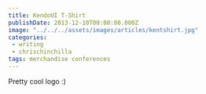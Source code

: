 ```yaml
---
title: KendoUI T-Shirt
publishDate: 2013-12-10T00:00:00.000Z
image: "../../../assets/images/articles/kentshirt.jpg"
categories:
 - writing
 - chrischinchilla
tags: merchandise conferences
---
```


Pretty cool logo :)
